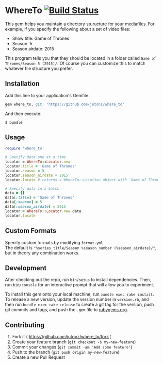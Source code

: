 # WhereTo [![Build Status](https://travis-ci.org/jutonz/where_to.svg)](https://travis-ci.org/jutonz/where_to)

This gem helps you maintain a directory sturucture for your mediafiles. For example, if you specify the following about a set of video files:  
* Show title: Game of Thrones
* Season: 5
* Season airdate: 2015  

This program tells you that they should be located in a folder called `Game of Thrones/Season 5 (2015)/`. Of course you can customize this to match whatever file structure you prefer.

## Installation

Add this line to your application's Gemfile:

```ruby
gem where_to, git: 'https://github.com/jutonz/where_to'
```

And then execute:

    $ bundle

## Usage

```ruby
require 'where_to'

# Specify data one at a time
locator = WhereTo::Locator.new 
locator.title = 'Game of Thrones'
locator.season = 5
locator.season_airdate = 2015
locator.locate # returns a WhereTo::Location object with 'Game of Thrones/Season 5 (2015)/'

# Specify data in a batch
data = {}
data[:title] = 'Game of Thrones'
data[:season] = 5
data[:season_airdate] = 2015
locator = WhereTo::Locator.new data
locator.locate
```

## Custom Formats
Specify custom formats by modifying `format.yml`  
The default is `"%series_title/Season %season_number (%season_airdate)/"`, but in theory any combination works.

## Development

After checking out the repo, run `bin/setup` to install dependencies. Then, run `bin/console` for an interactive prompt that will allow you to experiment.

To install this gem onto your local machine, run `bundle exec rake install`. To release a new version, update the version number in `version.rb`, and then run `bundle exec rake release` to create a git tag for the version, push git commits and tags, and push the `.gem` file to [rubygems.org](https://rubygems.org).

## Contributing

1. Fork it ( https://github.com/jutonz/where_to/fork )
2. Create your feature branch (`git checkout -b my-new-feature`)
3. Commit your changes (`git commit -am 'Add some feature'`)
4. Push to the branch (`git push origin my-new-feature`)
5. Create a new Pull Request
